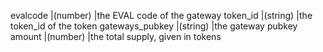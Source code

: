 evalcode                                     |(number)                     |the EVAL code of the gateway
token_id                                     |(string)                     |the token_id of the token
gateways_pubkey                              |(string)                     |the gateway pubkey
amount                                       |(number)                     |the total supply, given in tokens
